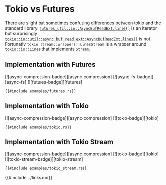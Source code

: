 # Tokio vs Futures

There are slight but sometimes confusing differences between tokio and the standard library.
[`futures_util::io::AsyncBufReadExt.lines()`](https://docs.rs/futures/0.3.28/futures/io/trait.AsyncBufReadExt.html#method.lines) is an iterator but surprisingly [`tokio::io::util::async_buf_read_ext::AsyncBufReadExt.lines()`](https://docs.rs/tokio/1.32.0/tokio/io/trait.AsyncBufReadExt.html#method.lines) is not.  
Fortunatly [`tokio_stream::wrappers::LinesStream`](https://docs.rs/tokio-stream/0.1.14/tokio_stream/wrappers/struct.LinesStream.html) is a wrapper around [`tokio::io::Lines`](https://docs.rs/tokio/1.28.0/tokio/io/struct.Lines.html) that implements [`Stream`](https://docs.rs/futures-core/0.3.28/futures_core/stream/trait.Stream.html).

## Implementation with Futures
[![async-compression-badge]][async-compression] [![async-fs-badge]][async-fs] [![futures-badge]][futures]
```rust,edition2021,,no_run
{{#include examples/futures.rs}}
```

## Implementation with Tokio
[![async-compression-badge]][async-compression] [![tokio-badge]][tokio]
```rust,edition2021,,no_run
{{#include examples/tokio.rs}}
```

## Implementation with Tokio Stream
[![async-compression-badge]][async-compression] [![tokio-badge]][tokio] [![tokio-stream-badge]][tokio-stream]
```rust,edition2021,,no_run
{{#include examples/tokio_stream.rs}}
```

{{#include ../links.md}}